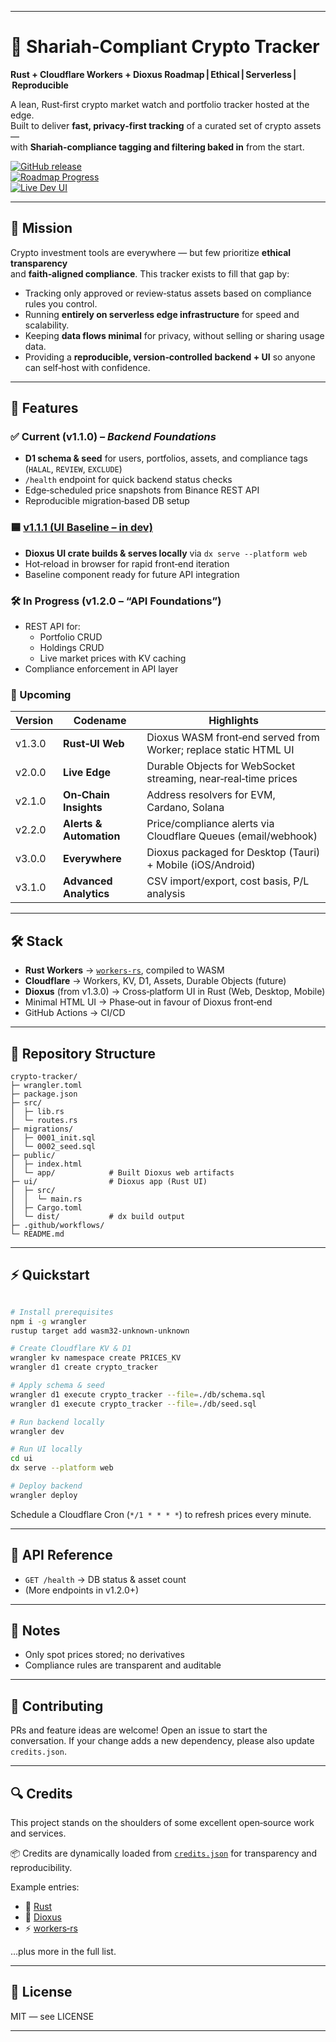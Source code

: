 
---

# 🕌 Shariah‑Compliant Crypto Tracker  
**Rust + Cloudflare Workers + Dioxus Roadmap | Ethical | Serverless | Reproducible**

A lean, Rust‑first crypto market watch and portfolio tracker hosted at the edge.  
Built to deliver **fast, privacy‑first tracking** of a curated set of crypto assets —  
with **Shariah‑compliance tagging and filtering baked in** from the start.

[![GitHub release](https://img.shields.io/github/v/release/project-maya/Crypto-Tracker?sort=semver&color=success&label=release)](https://github.com/project-maya/Crypto-Tracker/releases)  
[![Roadmap Progress](https://img.shields.io/badge/Roadmap-v1.1.1%20UI%20Baseline-blue)](#-credits)  
[![Live Dev UI](https://img.shields.io/badge/dev%20UI-online-brightgreen)](http://127.0.0.1:8080) <!-- Local/dev link for reference -->

---

## 📖 Mission

Crypto investment tools are everywhere — but few prioritize **ethical transparency**  
and **faith‑aligned compliance**. This tracker exists to fill that gap by:

- Tracking only approved or review‑status assets based on compliance rules you control.  
- Running **entirely on serverless edge infrastructure** for speed and scalability.  
- Keeping **data flows minimal** for privacy, without selling or sharing usage data.  
- Providing a **reproducible, version‑controlled backend + UI** so anyone can self‑host with confidence.

---

## 🚀 Features

### ✅ Current (v1.1.0) – *Backend Foundations*
- **D1 schema & seed** for users, portfolios, assets, and compliance tags (`HALAL`, `REVIEW`, `EXCLUDE`)  
- `/health` endpoint for quick backend status checks  
- Edge‑scheduled price snapshots from Binance REST API  
- Reproducible migration‑based DB setup  

### 🟦 [v1.1.1 (UI Baseline – in dev)](#-credits)
- **Dioxus UI crate builds & serves locally** via `dx serve --platform web`  
- Hot‑reload in browser for rapid front‑end iteration  
- Baseline component ready for future API integration

### 🛠 In Progress (v1.2.0 – “API Foundations”)
- REST API for:  
  - Portfolio CRUD  
  - Holdings CRUD  
  - Live market prices with KV caching  
- Compliance enforcement in API layer

### 🔮 Upcoming

| Version   | Codename                 | Highlights |
|-----------|--------------------------|------------|
| v1.3.0    | **Rust‑UI Web**           | Dioxus WASM front‑end served from Worker; replace static HTML UI |
| v2.0.0    | **Live Edge**             | Durable Objects for WebSocket streaming, near‑real‑time prices |
| v2.1.0    | **On‑Chain Insights**     | Address resolvers for EVM, Cardano, Solana |
| v2.2.0    | **Alerts & Automation**   | Price/compliance alerts via Cloudflare Queues (email/webhook) |
| v3.0.0    | **Everywhere**            | Dioxus packaged for Desktop (Tauri) + Mobile (iOS/Android) |
| v3.1.0    | **Advanced Analytics**    | CSV import/export, cost basis, P/L analysis |

---

## 🛠 Stack

- **Rust Workers** → [`workers-rs`](https://github.com/cloudflare/workers-rs), compiled to WASM  
- **Cloudflare** → Workers, KV, D1, Assets, Durable Objects (future)  
- **Dioxus** (from v1.3.0) → Cross‑platform UI in Rust (Web, Desktop, Mobile)  
- Minimal HTML UI → Phase‑out in favour of Dioxus front‑end  
- GitHub Actions → CI/CD

---

## 📂 Repository Structure

```text
crypto-tracker/
├─ wrangler.toml
├─ package.json
├─ src/
│  ├─ lib.rs
│  └─ routes.rs
├─ migrations/
│  ├─ 0001_init.sql
│  └─ 0002_seed.sql
├─ public/
│  ├─ index.html
│  └─ app/            # Built Dioxus web artifacts
├─ ui/                # Dioxus app (Rust UI)
│  ├─ src/
│  │  └─ main.rs
│  ├─ Cargo.toml
│  └─ dist/           # dx build output
├─ .github/workflows/
└─ README.md
```

---

## ⚡ Quickstart

```bash

# Install prerequisites
npm i -g wrangler
rustup target add wasm32-unknown-unknown

# Create Cloudflare KV & D1
wrangler kv namespace create PRICES_KV
wrangler d1 create crypto_tracker

# Apply schema & seed
wrangler d1 execute crypto_tracker --file=./db/schema.sql
wrangler d1 execute crypto_tracker --file=./db/seed.sql

# Run backend locally
wrangler dev

# Run UI locally
cd ui
dx serve --platform web

# Deploy backend
wrangler deploy

```

Schedule a Cloudflare Cron (`*/1 * * * *`) to refresh prices every minute.

---

## 📡 API Reference
- `GET /health` → DB status & asset count  
- (More endpoints in v1.2.0+)

---

## 📜 Notes
- Only spot prices stored; no derivatives  
- Compliance rules are transparent and auditable

---

## 🤝 Contributing
PRs and feature ideas are welcome! Open an issue to start the conversation. If your change adds a new dependency, please also update `credits.json`.

---

## 🔍 Credits

This project stands on the shoulders of some excellent open‑source work and services.

📦 Credits are dynamically loaded from [`credits.json`](./ui/public/credits.json) for transparency and reproducibility.

Example entries:

* 🦀 [Rust](https://www.rust-lang.org)
* 🎨 [Dioxus](https://dioxuslabs.com)
* ⚡ [workers‑rs](https://github.com/cloudflare/workers-rs)

…plus more in the full list.

---

## 📄 License
MIT — see LICENSE

---